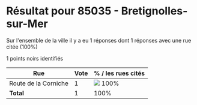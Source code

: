 # Résultat pour 85035 - Bretignolles-sur-Mer

Sur l'ensemble de la ville il y a eu 1 réponses dont 1 réponses avec une rue citée (100%)

1 points noirs identifiés

| Rue | Vote | % / les rues cités|
|-----|------|-------------------|
| Route de la Corniche | 1 | <img src="../../img/bar_100.gif" />&nbsp;100%|
| **Total** | 1 | 100%|
